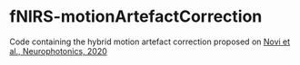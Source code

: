 # fNIRS-motionArtefactCorrection
Code containing the hybrid motion artefact correction proposed on [Novi et al., Neurophotonics, 2020](https://www.spiedigitallibrary.org/journals/neurophotonics/volume-7/issue-01/015001/Functional-near-infrared-spectroscopy-for-speech-protocols--characterization-of/10.1117/1.NPh.7.1.015001.full#_=_)
